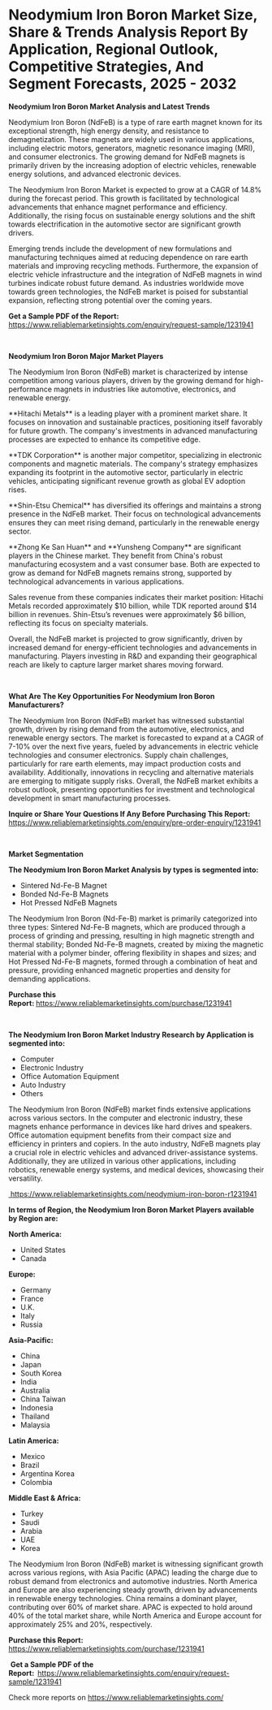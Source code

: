 <p><h1>Neodymium Iron Boron Market Size, Share & Trends Analysis Report By Application, Regional Outlook, Competitive Strategies, And Segment Forecasts, 2025 - 2032</h1></p><p><strong>Neodymium Iron Boron Market Analysis and Latest Trends</strong></p>
<p><p>Neodymium Iron Boron (NdFeB) is a type of rare earth magnet known for its exceptional strength, high energy density, and resistance to demagnetization. These magnets are widely used in various applications, including electric motors, generators, magnetic resonance imaging (MRI), and consumer electronics. The growing demand for NdFeB magnets is primarily driven by the increasing adoption of electric vehicles, renewable energy solutions, and advanced electronic devices.</p><p>The Neodymium Iron Boron Market is expected to grow at a CAGR of 14.8% during the forecast period. This growth is facilitated by technological advancements that enhance magnet performance and efficiency. Additionally, the rising focus on sustainable energy solutions and the shift towards electrification in the automotive sector are significant growth drivers. </p><p>Emerging trends include the development of new formulations and manufacturing techniques aimed at reducing dependence on rare earth materials and improving recycling methods. Furthermore, the expansion of electric vehicle infrastructure and the integration of NdFeB magnets in wind turbines indicate robust future demand. As industries worldwide move towards green technologies, the NdFeB market is poised for substantial expansion, reflecting strong potential over the coming years.</p></p>
<p><strong>Get a Sample PDF of the Report:&nbsp;</strong> <a href="https://www.reliablemarketinsights.com/enquiry/request-sample/1231941?utm_campaign=1932&utm_medium=2&utm_source=Github&utm_content=ia&utm_term=30012025&utm_id=neodymium-iron-boron">https://www.reliablemarketinsights.com/enquiry/request-sample/1231941</a></p>
<p>&nbsp;</p>
<p><strong>Neodymium Iron Boron Major Market Players</strong></p>
<p><p>The Neodymium Iron Boron (NdFeB) market is characterized by intense competition among various players, driven by the growing demand for high-performance magnets in industries like automotive, electronics, and renewable energy.</p><p>**Hitachi Metals** is a leading player with a prominent market share. It focuses on innovation and sustainable practices, positioning itself favorably for future growth. The company's investments in advanced manufacturing processes are expected to enhance its competitive edge.</p><p>**TDK Corporation** is another major competitor, specializing in electronic components and magnetic materials. The company's strategy emphasizes expanding its footprint in the automotive sector, particularly in electric vehicles, anticipating significant revenue growth as global EV adoption rises.</p><p>**Shin-Etsu Chemical** has diversified its offerings and maintains a strong presence in the NdFeB market. Their focus on technological advancements ensures they can meet rising demand, particularly in the renewable energy sector.</p><p>**Zhong Ke San Huan** and **Yunsheng Company** are significant players in the Chinese market. They benefit from China's robust manufacturing ecosystem and a vast consumer base. Both are expected to grow as demand for NdFeB magnets remains strong, supported by technological advancements in various applications.</p><p>Sales revenue from these companies indicates their market position: Hitachi Metals recorded approximately $10 billion, while TDK reported around $14 billion in revenues. Shin-Etsu’s revenues were approximately $6 billion, reflecting its focus on specialty materials.</p><p>Overall, the NdFeB market is projected to grow significantly, driven by increased demand for energy-efficient technologies and advancements in manufacturing. Players investing in R&D and expanding their geographical reach are likely to capture larger market shares moving forward.</p></p>
<p>&nbsp;</p>
<p><strong>What Are The Key Opportunities For Neodymium Iron Boron Manufacturers?</strong></p>
<p><p>The Neodymium Iron Boron (NdFeB) market has witnessed substantial growth, driven by rising demand from the automotive, electronics, and renewable energy sectors. The market is forecasted to expand at a CAGR of 7-10% over the next five years, fueled by advancements in electric vehicle technologies and consumer electronics. Supply chain challenges, particularly for rare earth elements, may impact production costs and availability. Additionally, innovations in recycling and alternative materials are emerging to mitigate supply risks. Overall, the NdFeB market exhibits a robust outlook, presenting opportunities for investment and technological development in smart manufacturing processes.</p></p>
<p><strong>Inquire or Share Your Questions If Any Before Purchasing This Report:</strong> <a href="https://www.reliablemarketinsights.com/enquiry/pre-order-enquiry/1231941?utm_campaign=1932&utm_medium=2&utm_source=Github&utm_content=ia&utm_term=30012025&utm_id=neodymium-iron-boron">https://www.reliablemarketinsights.com/enquiry/pre-order-enquiry/1231941</a></p>
<p>&nbsp;</p>
<p><strong>Market Segmentation</strong></p>
<p><strong>The Neodymium Iron Boron Market Analysis by types is segmented into:</strong></p>
<p><ul><li>Sintered Nd-Fe-B Magnet</li><li>Bonded Nd-Fe-B Magnets</li><li>Hot Pressed NdFeB Magnets</li></ul></p>
<p><p>The Neodymium Iron Boron (Nd-Fe-B) market is primarily categorized into three types: Sintered Nd-Fe-B magnets, which are produced through a process of grinding and pressing, resulting in high magnetic strength and thermal stability; Bonded Nd-Fe-B magnets, created by mixing the magnetic material with a polymer binder, offering flexibility in shapes and sizes; and Hot Pressed Nd-Fe-B magnets, formed through a combination of heat and pressure, providing enhanced magnetic properties and density for demanding applications.</p></p>
<p><strong>Purchase this Report:&nbsp;</strong><a href="https://www.reliablemarketinsights.com/purchase/1231941?utm_campaign=1932&utm_medium=2&utm_source=Github&utm_content=ia&utm_term=30012025&utm_id=neodymium-iron-boron">https://www.reliablemarketinsights.com/purchase/1231941</a></p>
<p>&nbsp;</p>
<p><strong>The Neodymium Iron Boron Market Industry Research by Application is segmented into:</strong></p>
<p><ul><li>Computer</li><li>Electronic Industry</li><li>Office Automation Equipment</li><li>Auto Industry</li><li>Others</li></ul></p>
<p><p>The Neodymium Iron Boron (NdFeB) market finds extensive applications across various sectors. In the computer and electronic industry, these magnets enhance performance in devices like hard drives and speakers. Office automation equipment benefits from their compact size and efficiency in printers and copiers. In the auto industry, NdFeB magnets play a crucial role in electric vehicles and advanced driver-assistance systems. Additionally, they are utilized in various other applications, including robotics, renewable energy systems, and medical devices, showcasing their versatility.</p></p>
<p><a href="https://www.reliablemarketinsights.com/neodymium-iron-boron-r1231941?utm_campaign=1932&utm_medium=2&utm_source=Github&utm_content=ia&utm_term=30012025&utm_id=neodymium-iron-boron">&nbsp;https://www.reliablemarketinsights.com/neodymium-iron-boron-r1231941</a></p>
<p><strong>In terms of Region, the Neodymium Iron Boron Market Players available by Region are:</strong></p>
<p>
    <p> <strong> North America: </strong>
        <ul>
            <li>United States</li>
            <li>Canada</li>
        </ul>
        </p> 
    <p> <strong> Europe: </strong>
        <ul>
            <li>Germany</li>
            <li>France</li>
            <li>U.K.</li>
            <li>Italy</li>
            <li>Russia</li>
        </ul>
        </p> 
    <p> <strong> Asia-Pacific: </strong>
        <ul>
            <li>China</li>
            <li>Japan</li>
            <li>South Korea</li>
            <li>India</li>
            <li>Australia</li>
            <li>China Taiwan</li>
            <li>Indonesia</li>
            <li>Thailand</li>
            <li>Malaysia</li>
        </ul>
        </p> 
    <p> <strong> Latin America: </strong>
        <ul>
            <li>Mexico</li>
            <li>Brazil</li>
            <li>Argentina Korea</li>
            <li>Colombia</li>
        </ul>
        </p> 
    <p> <strong> Middle East & Africa: </strong>
        <ul>
            <li>Turkey</li>
            <li>Saudi</li>
            <li>Arabia</li>
            <li>UAE</li>
            <li>Korea</li>
        </ul>
    </p>
    </p>
<p><p>The Neodymium Iron Boron (NdFeB) market is witnessing significant growth across various regions, with Asia Pacific (APAC) leading the charge due to robust demand from electronics and automotive industries. North America and Europe are also experiencing steady growth, driven by advancements in renewable energy technologies. China remains a dominant player, contributing over 60% of market share. APAC is expected to hold around 40% of the total market share, while North America and Europe account for approximately 25% and 20%, respectively.</p></p>
<p><strong>Purchase this Report: </strong><a href="https://www.reliablemarketinsights.com/purchase/1231941?utm_campaign=1932&utm_medium=2&utm_source=Github&utm_content=ia&utm_term=30012025&utm_id=neodymium-iron-boron">https://www.reliablemarketinsights.com/purchase/1231941</a></p>
<p>&nbsp;<strong>Get a Sample PDF of the Report:&nbsp;&nbsp;</strong><a href="https://www.reliablemarketinsights.com/enquiry/request-sample/1231941?utm_campaign=1932&utm_medium=2&utm_source=Github&utm_content=ia&utm_term=30012025&utm_id=neodymium-iron-boron">https://www.reliablemarketinsights.com/enquiry/request-sample/1231941</a></p>
<p><strong></strong></p>
<p>Check more reports on <a href="https://www.reliablemarketinsights.com/?utm_campaign=1932&utm_medium=2&utm_source=Github&utm_content=ia&utm_term=30012025&utm_id=neodymium-iron-boron">https://www.reliablemarketinsights.com/</a></p>